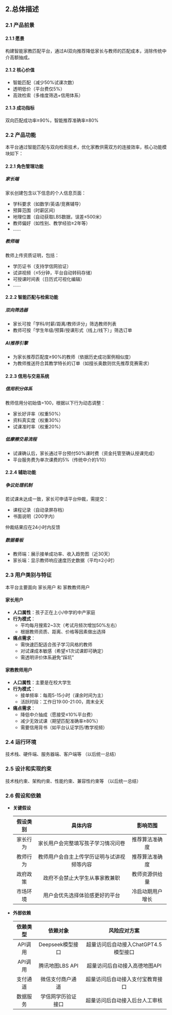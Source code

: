## 2.总体描述

### 2.1 产品前景

#### 2.1.1 愿景

构建智能家教匹配平台，通过AI双向推荐降低家长与教师的匹配成本，消除传统中介高额抽成。

#### 2.1.2 核心价值

- 智能匹配（减少50%试课次数）
- 透明低价（平台费仅5%）
- 高效检索（多维度筛选+信用体系）

#### 2.1.3 成功指标

双向匹配成功率≥90%，智能推荐准确率≥80%

### 2.2 产品功能

本平台通过智能匹配与双向检索技术，优化家教供需双方的连接效率，核心功能模块如下：

#### 2.2.1 角色管理功能

##### 家长端

家长创建包含以下信息的个人信息页面：

- 学科要求（如数学/英语/竞赛辅导）
- 预算范围（时薪区间）
- 地理位置（自动获取LBS数据，误差≤500米）
- 教师偏好（如性别、教学经验≥2年等）
- ……

##### 教师端

教师上传资质证明，包括：

- 学历证书（支持学信网验证）
- 试讲视频（≤5分钟，平台自动转码存储）
- 可授课时间表（日历式可视化编辑）
- ……

#### 2.2.2 智能匹配与检索功能

##### 双向筛选器

- 家长可按「学科/时薪/距离/教师评分」筛选教师列表
- 教师可按「学生年级/预算/授课形式（线上/线下）」筛选订单

##### AI推荐引擎

- 为家长推荐匹配度≥90%的教师（依据历史成功案例相似度）
- 为教师推送符合其教学特长的订单（如擅长奥数则优先推荐竞赛需求）

#### 2.2.3 信用与交易系统

##### 信用积分体系

教师信用分初始值=100，根据以下行为动态调整：

- 家长好评率（权重50%）
- 资料真实度（权重30%）
- 试课准时率（权重20%）

##### 低摩擦交易流程

- 试课确认后，家长通过平台预付50%课时费（资金托管至确认授课完成）
- 平台服务费为单次课费的5%（传统中介的1/10）

#### 2.2.4 辅助功能

##### 争议处理机制

若试课未达成一致，家长可申请平台仲裁，需提交：

- 课程记录（自动录屏存档）
- 书面说明（200字内）

仲裁结果应在24小时内反馈

##### 数据看板

- 教师端：展示接单成功率、收入趋势图（近30天）
- 家长端：显示教师响应速度历史数据（平均≤2小时）

### 2.3 用户类别与特征

本平台主要面向 家长用户 和 家教教师用户

#### 家长用户

- **人口属性**：孩子正在上小/中学的中产家庭
- **行为模式**：
  - 平均每月搜索2~3次（考试月频次增加50%左右）
  - 根据教师资质、距离、价格等因素做出选择
- **痛点需求**：
  - 需快速匹配适合孩子学习风格的教师
  - 对试课成本敏感（希望≤1次试课即可确定）
  - 需透明评价体系避免“踩坑”

#### 家教教师用户

- **人口属性**：主要是在校大学生
- **行为模式**：
  - 接单频率：每周5-15小时（课余时间为主）
  - 活跃时段：工作日19:00-21:00，周末全天
- **痛点需求**：
  - 降低中介抽成（愿接受≤10%平台费）
  - 减少无效试课（期望匹配准确率≥80%）
  - 需要信用背书（如平台认证学历/教学视频）

### 2.4 运行环境

技术栈、硬件端、服务器端、客户端等
（以后统一总结）

### 2.5 设计和实现约束

技术栈约束、架构约束、性能约束、兼容性约束等
（以后统一总结）

### 2.6 假设和依赖

- **关键假设**
  
  |假设类别|具体内容|影响范围|
  |:-:|:-:|:-:|
  |​​家长行为​|家长用户会完整填写孩子学习情况问卷|推荐算法准确度|
  |教师行为|教师用户会自主上传学历证明与试讲视频等内容|推荐算法准确度|
  |政府政策|政府不会禁止大学生从事家教兼职|教师资源供给量|
  |市场环境|用户会优先选择体验感更好的平台|冷启动期用户增长|
- **外部依赖**

  |依赖类型|依赖对象|风险应对方案|
  |:-:|:-:|:-:|
  |API调用|Deepseek模型接口|超量访问后自动接入ChatGPT4.5模型接口|
  |API调用|腾讯地图LBS API|超量访问后自动接入高德地图API|
  |支付通道|微信支付商户通道|超量访问后自动接入支付宝教育接口|
  |数据服务|学信网学历验证接口|超量访问后自动接入后台人工审核|
